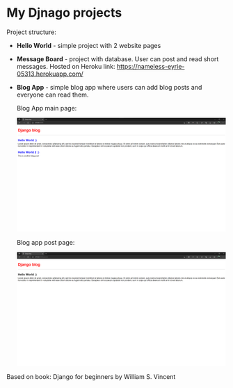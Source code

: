 # **My Djnago projects**

Project structure:
- **Hello World** - simple project with 2 website pages 
- **Message Board** - project with database. User can post and read short messages. Hosted on Heroku link: https://nameless-eyrie-05313.herokuapp.com/
- **Blog App** - simple blog app where users can add blog posts and everyone can read them.

    Blog App main page:

    ![Blog app main page](./Screenshots/Blog%20App%20mian%20page.png "Blog app main page")
    
    Blog app post page:
    
    ![Blog app post page](./Screenshots/Blog%20App%20article%20page.png "Blog app post page")

Based on book: Django for beginners by William S. Vincent